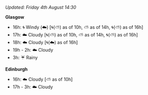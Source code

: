 *Updated: Friday 4th August 14:30*

**Glasgow**

* 16h: :cyclone: Windy (:cloud:) [:cyclone:(:partly_sunny:) as of 10h, :partly_sunny: as of 14h, :cyclone:(:partly_sunny:) as of 16h]
* 17h: :cloud: Cloudy [:cyclone:(:partly_sunny:) as of 10h, :partly_sunny: as of 14h, :cyclone:(:partly_sunny:) as of 16h]
* 18h: :cloud: Cloudy [:cyclone:(:cloud:) as of 16h]
* 19h - 2h: :cloud: Cloudy
* 3h: :umbrella: Rainy

**Edinburgh**

* 16h: :cloud: Cloudy [:partly_sunny: as of 10h]
* 17h - 3h: :cloud: Cloudy

